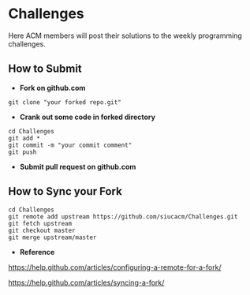 # Challenges
Here ACM members will post their solutions to the weekly programming challenges.

How to Submit
--------
 - **Fork on github.com**
```
git clone "your forked repo.git"
```
 - **Crank out some code in forked directory**
```
cd Challenges
git add *
git commit -m "your commit comment"
git push
```
 - **Submit pull request on github.com**

How to Sync your Fork
--------
```
cd Challenges
git remote add upstream https://github.com/siucacm/Challenges.git
git fetch upstream
git checkout master
git merge upstream/master
```

 - **Reference**
 
https://help.github.com/articles/configuring-a-remote-for-a-fork/

https://help.github.com/articles/syncing-a-fork/
